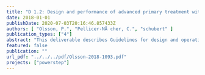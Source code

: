 ```yaml
---
title: "D 1.2: Design and performance of advanced primary treatment with microscreen"
date: 2018-01-01
publishDate: 2020-07-03T20:16:46.857433Z
authors: [ "Olsson, P.", "Pellicer-NÃ cher, C.", "schubert" ]
publication_types: ["4"]
abstract: "This deliverable describes Guidelines for design and operation of advanced primary treatment with microscreen. Technical speci-fications including pre-treatment, mesh size, hydraulic velocity, chemicals (substances, doses, contact times), operational re-quirements (backwash, cleaning) and operational performanc-es (removal rates, backwash sludge quantity and quality) are presented with data gained from the two Case study site trials in Westewitz (Germany) and Sjölunda (Sweden).."
featured: false
publication: ""
url_pdf: "../../../pdf/Olsson-2018-1093.pdf"
projects: ["powerstep"]
---
```


